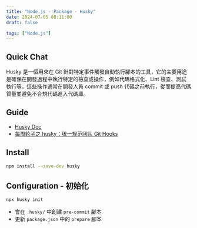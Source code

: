 ```yaml
---
title: "Node.js - Package - Husky"
date: 2024-07-05 08:11:00
draft: false

tags: ["Node.js"]
---
```


## Quick Chat
Husky 是一個用來在 Git 針對特定事件觸發自動執行腳本的工具，它的主要用途是確保在開發過程中執行特定的檢查或操作，例如代碼格式化、Lint 檢查、測試執行等。這些操作通常在開發人員 commit 或 push 代碼之前執行，從而提高代碼質量並避免不合規代碼進入代碼庫。

## Guide
- [Husky Doc](https://typicode.github.io/husky/zh/)
- [每周轮子之 husky：统一规范团队 Git Hooks](https://4ark.me/post/weekly-npm-packages-02.html/)

## Install
```bash
npm install --save-dev husky
```
## Configuration - 初始化
```bash
npx husky init
```
- 會在 `.husky/` 中創建 `pre-commit` 腳本
- 更新 `package.json` 中的 `prepare` 腳本
